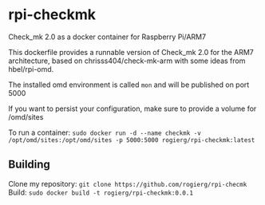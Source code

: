 # rpi-checkmk
Check_mk 2.0 as a docker container for Raspberry Pi/ARM7

This dockerfile provides a runnable version of Check_mk 2.0 for the ARM7 architecture, based on chrisss404/check-mk-arm with some ideas from hbel/rpi-omd.

The installed omd environment is called `mon` and will be published on port 5000

If you want to persist your configuration, make sure to provide a volume for /omd/sites

To run a container:
`sudo docker run -d --name checkmk -v /opt/omd/sites:/opt/omd/sites -p 5000:5000 rogierg/rpi-checkmk:latest`

## Building
Clone my repository:
`git clone https://github.com/rogierg/rpi-checmk`
Build:
`sudo docker build -t rogierg/rpi-checkmk:0.0.1`
